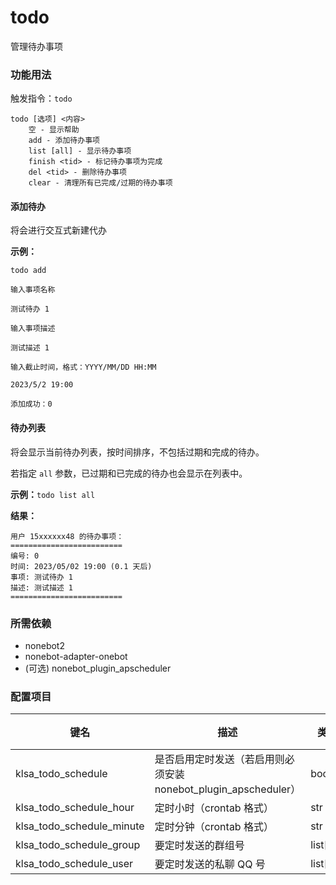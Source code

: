 # todo

管理待办事项

### 功能用法

触发指令：`todo`

```
todo [选项] <内容>
    空 - 显示帮助
    add - 添加待办事项
    list [all] - 显示待办事项
    finish <tid> - 标记待办事项为完成
    del <tid> - 删除待办事项
    clear - 清理所有已完成/过期的待办事项
```

#### 添加待办

将会进行交互式新建代办

**示例：**

`todo add`

```
输入事项名称
```

`测试待办 1`

```
输入事项描述
```

`测试描述 1`

```
输入截止时间，格式：YYYY/MM/DD HH:MM
```

`2023/5/2 19:00`

```
添加成功：0
```

#### 待办列表

将会显示当前待办列表，按时间排序，不包括过期和完成的待办。

若指定 `all` 参数，已过期和已完成的待办也会显示在列表中。

**示例：**`todo list all`

**结果：**

```
用户 15xxxxxx48 的待办事项：
=========================
编号: 0
时间: 2023/05/02 19:00 (0.1 天后)
事项: 测试待办 1
描述: 测试描述 1
=========================
```

### 所需依赖

- nonebot2
- nonebot-adapter-onebot
- (可选) nonebot_plugin_apscheduler

### 配置项目

| 键名                      | 描述                                                         | 类型      | 默认值 |
| ------------------------- | ------------------------------------------------------------ | --------- | ------ |
| klsa_todo_schedule        | 是否启用定时发送（若启用则必须安装 nonebot_plugin_apscheduler） | bool      | False  |
| klsa_todo_schedule_hour   | 定时小时（crontab 格式）                                     | str       | 9      |
| klsa_todo_schedule_minute | 定时分钟（crontab 格式）                                     | str       | 0      |
| klsa_todo_schedule_group  | 要定时发送的群组号                                           | list[str] | []     |
| klsa_todo_schedule_user   | 要定时发送的私聊 QQ 号                                       | list[str] | []     |